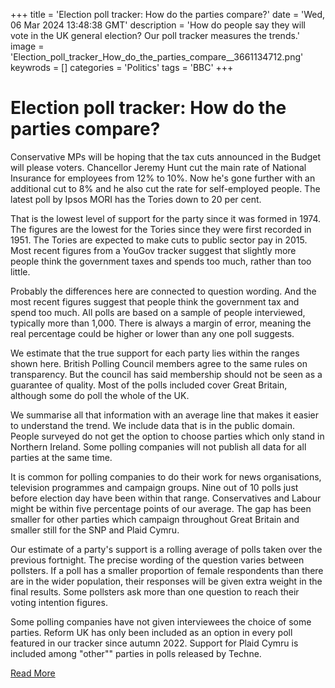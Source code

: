 +++
title = 'Election poll tracker: How do the parties compare?'
date = 'Wed, 06 Mar 2024 13:48:38 GMT'
description = 'How do people say they will vote in the UK general election? Our poll tracker measures the trends.'
image = 'Election_poll_tracker_How_do_the_parties_compare__3661134712.png'
keywrods =  []
categories = 'Politics'
tags = 'BBC'
+++

# Election poll tracker: How do the parties compare?

Conservative MPs will be hoping that the tax cuts announced in the Budget will please voters.
Chancellor Jeremy Hunt cut the main rate of National Insurance for employees from 12% to 10%.
Now he<bb>'s gone further with an additional cut to 8% and he also cut the rate for self-employed people.
The latest poll by Ipsos MORI has the Tories down to 20 per cent.

That is the lowest level of support for the party since it was formed in 1974.
The figures are the lowest for the Tories since they were first recorded in 1951.
The Tories are expected to make cuts to public sector pay in 2015.
Most recent figures from a  YouGov tracker suggest that slightly more people think the government taxes and spends too much, rather than too little.

Probably the differences here are connected to question wording.
And  the most recent figures  suggest that  people think  the government tax and spend too much.
All polls are based on a sample of people interviewed, typically more than 1,000.
There is always a margin of error, meaning the real percentage could be higher or lower than any one poll suggests.

We estimate that the true support for each party lies within the ranges shown here.
British Polling Council members agree to the same rules on transparency.
But the council has said membership should not be seen as a guarantee of quality.
Most of the polls included cover Great Britain, although some do poll the whole of the UK.

We summarise all that information with an average line that makes it easier to understand the trend.
We include data that is in the public domain.
People surveyed do not get the option to choose parties which only stand in Northern Ireland.
Some polling companies will not publish all data for all parties at the same time.

It is common for polling companies to do their work for news organisations, television programmes and campaign groups.
Nine out of 10 polls just before election day have been within that range.
Conservatives and Labour might be within five percentage points of our average.
The gap has been smaller for other parties which campaign throughout Great Britain and smaller still for the SNP and Plaid Cymru.

Our estimate of a party<bb>'s support is a rolling average of polls taken over the previous fortnight.
The precise wording of the question varies between pollsters.
If a poll has a smaller proportion of female respondents than there are in the wider population, their responses will be given extra weight in the final results.
Some pollsters ask more than one question to reach their voting intention figures.

Some polling companies have not given interviewees the choice of some parties.
Reform UK has only been included as an option in every poll featured in our tracker since autumn 2022.
Support for Plaid Cymru is included among <bb>"other<bb>"" parties in polls released by Techne.


[Read More](https://www.bbc.co.uk/news/uk-politics-68079726)
